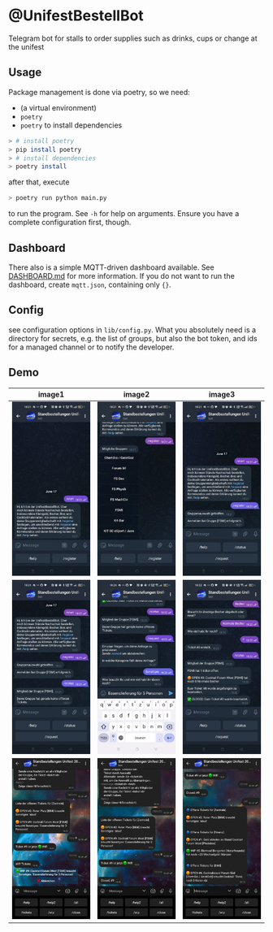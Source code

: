 # @UnifestBestellBot
Telegram bot for stalls to order supplies such as drinks, cups or change at the unifest


## Usage
Package management is done via poetry, so we need:
- (a virtual environment)
- `poetry`
- `poetry` to install dependencies
```sh
> # install poetry
> pip install poetry
> # install dependencies
> poetry install
```

after that, execute
```sh
> poetry run python main.py
```
to run the program. See `-h` for help on arguments. Ensure you have a complete configuration first, though.

## Dashboard
There also is a simple MQTT-driven dashboard available. See [DASHBOARD.md]() for
more information. If you do not want to run the dashboard, create `mqtt.json`,
containing only `{}`.


## Config
see configuration options in `lib/config.py`.
What you absolutely need is a directory for secrets, e.g. the list of groups,
but also the bot token, and ids for a managed channel or to notify the
developer.

## Demo
image1 | image2 | image3
:---:|:---:|:---:
![](imgs/start.jpg)  |  ![](imgs/registration1.jpg) | ![](imgs/registration2.jpg)
![](imgs/status1.jpg) | ![](imgs/other-2.jpg) | ![](imgs/work2.jpg)
![](imgs/close1.jpg) | ![](imgs/close2.jpg) | ![](imgs/all.jpg)

